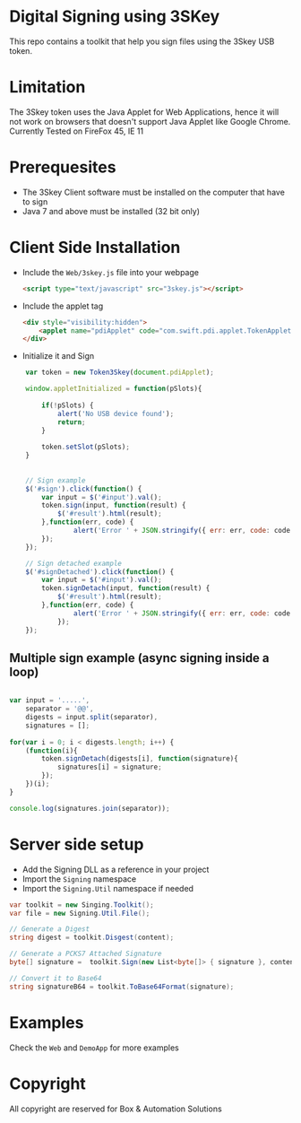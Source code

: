 Digital Signing using 3SKey
===========================
This repo contains a toolkit that help you sign files using the 3Skey USB token.

# Limitation
The 3Skey token uses the Java Applet for Web Applications, hence it will not work on browsers that doesn't support Java Applet like Google Chrome.
Currently Tested on FireFox 45, IE 11

# Prerequesites 
- The 3Skey Client software must be installed on the computer that have to sign
- Java 7 and above must be installed (32 bit only) 

# Client Side Installation
- Include the `Web/3skey.js` file into your webpage
   
    ```html
    <script type="text/javascript" src="3skey.js"></script>
    ```
    
- Include the applet tag
    
    ```html
    <div style="visibility:hidden">
        <applet name="pdiApplet" code="com.swift.pdi.applet.TokenApplet" archive="pdiapplet.jar"> </applet>
    </div>
    ```
- Initialize it and Sign

```js
    var token = new Token3Skey(document.pdiApplet);

    window.appletInitialized = function(pSlots){            
        
        if(!pSlots) {
            alert('No USB device found');   
            return;         
        }
                    
        token.setSlot(pSlots);
    }
    
    
    // Sign example
    $('#sign').click(function() {
        var input = $('#input').val();            
        token.sign(input, function(result) {
            $('#result').html(result);
        },function(err, code) {
                alert('Error ' + JSON.stringify({ err: err, code: code }));
        });
    });

    // Sign detached example
    $('#signDetached').click(function() {
        var input = $('#input').val();            
        token.signDetach(input, function(result) {
            $('#result').html(result);
        },function(err, code) {
                alert('Error ' + JSON.stringify({ err: err, code: code }));
            });
    });
```

## Multiple sign example (async signing inside a loop)

```js

var input = '.....',
    separator = '@@',
    digests = input.split(separator),
    signatures = [];
    
for(var i = 0; i < digests.length; i++) {
    (function(i){
        token.signDetach(digests[i], function(signature){
            signatures[i] = signature;
        });
    })(i);
}

console.log(signatures.join(separator));

```


# Server side setup
- Add the Signing DLL as a reference in your project
- Import the `Signing` namespace
- Import the `Signing.Util` namespace if needed

```cs
var toolkit = new Singing.Toolkit();
var file = new Signing.Util.File();

// Generate a Digest
string digest = toolkit.Disgest(content);

// Generate a PCKS7 Attached Signature
byte[] signature =  toolkit.Sign(new List<byte[]> { signature }, content);

// Convert it to Base64
string signatureB64 = toolkit.ToBase64Format(signature);
```

# Examples 
Check the `Web` and `DemoApp` for more examples

# Copyright
All copyright are reserved for Box & Automation Solutions